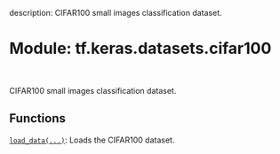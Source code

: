 description: CIFAR100 small images classification dataset.

<div itemscope itemtype="http://developers.google.com/ReferenceObject">
<meta itemprop="name" content="tf.keras.datasets.cifar100" />
<meta itemprop="path" content="Stable" />
</div>

# Module: tf.keras.datasets.cifar100

<!-- Insert buttons and diff -->

<table class="tfo-notebook-buttons tfo-api nocontent" align="left">

</table>



CIFAR100 small images classification dataset.



## Functions

[`load_data(...)`](../../../tf/keras/datasets/cifar100/load_data.md): Loads the CIFAR100 dataset.

